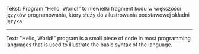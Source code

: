 Tekst:
Program “Hello, World!” to niewielki fragment kodu w większości języków programowania, który służy do zilustrowania podstawowej składni języka.

---

Text:
"Hello, World!" program is a small piece of code in most programming languages that is used to illustrate the basic syntax of the language.
